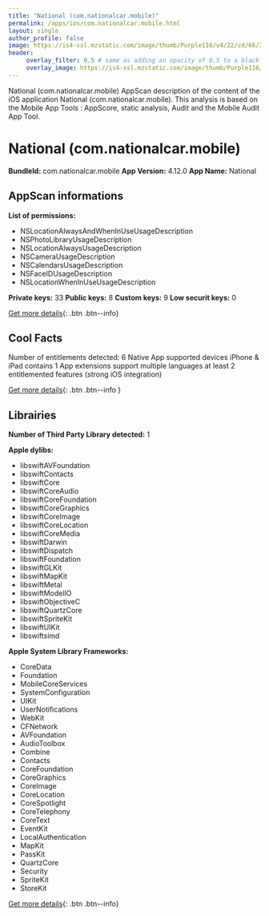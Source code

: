 ```yaml
---
title: "National (com.nationalcar.mobile)"
permalink: /apps/ios/com.nationalcar.mobile.html
layout: single
author_profile: false
image: https://is4-ssl.mzstatic.com/image/thumb/Purple116/v4/22/cd/66/22cd6620-ff5d-7eb2-cfc9-6d987bfaa96d/AppIcon-0-0-1x_U007emarketing-0-0-0-7-0-0-sRGB-0-0-0-GLES2_U002c0-512MB-85-220-0-0.png/512x512bb.jpg
header: 
     overlay_filter: 0.5 # same as adding an opacity of 0.5 to a black background
     overlay_image: https://is4-ssl.mzstatic.com/image/thumb/Purple116/v4/22/cd/66/22cd6620-ff5d-7eb2-cfc9-6d987bfaa96d/AppIcon-0-0-1x_U007emarketing-0-0-0-7-0-0-sRGB-0-0-0-GLES2_U002c0-512MB-85-220-0-0.png/512x512bb.jpg
---
```

National (com.nationalcar.mobile) AppScan description of the content of the iOS application National (com.nationalcar.mobile). This analysis is based on the Mobile App Tools : AppScore, static analysis, Audit and the Mobile Audit App Tool.

# National (com.nationalcar.mobile)

**BundleId:** com.nationalcar.mobile
**App Version:** 4.12.0
**App Name:** National


## AppScan informations 

**List of permissions:** 
- NSLocationAlwaysAndWhenInUseUsageDescription
- NSPhotoLibraryUsageDescription
- NSLocationAlwaysUsageDescription
- NSCameraUsageDescription
- NSCalendarsUsageDescription
- NSFaceIDUsageDescription
- NSLocationWhenInUseUsageDescription
  
  
**Private keys:** 33
**Public keys:** 8
**Custom keys:** 9
**Low securit keys:** 0
  
[Get more details](/pricing.html){: .btn .btn--info}

## Cool Facts

Number of entitlements detected: 6
Native App
supported devices iPhone & iPad
contains 1 App extensions
support multiple languages
at least 2 entitlemented features (strong iOS integration)
  
[Get more details](/pricing.html){: .btn .btn--info }

## Librairies 
**Number of Third Party Library detected:** 1


**Apple dylibs:**
- libswiftAVFoundation
- libswiftContacts
- libswiftCore
- libswiftCoreAudio
- libswiftCoreFoundation
- libswiftCoreGraphics
- libswiftCoreImage
- libswiftCoreLocation
- libswiftCoreMedia
- libswiftDarwin
- libswiftDispatch
- libswiftFoundation
- libswiftGLKit
- libswiftMapKit
- libswiftMetal
- libswiftModelIO
- libswiftObjectiveC
- libswiftQuartzCore
- libswiftSpriteKit
- libswiftUIKit
- libswiftsimd


**Apple System Library Frameworks:**
- CoreData
- Foundation
- MobileCoreServices
- SystemConfiguration
- UIKit
- UserNotifications
- WebKit
- CFNetwork
- AVFoundation
- AudioToolbox
- Combine
- Contacts
- CoreFoundation
- CoreGraphics
- CoreImage
- CoreLocation
- CoreSpotlight
- CoreTelephony
- CoreText
- EventKit
- LocalAuthentication
- MapKit
- PassKit
- QuartzCore
- Security
- SpriteKit
- StoreKit


  
[Get more details](/pricing.html){: .btn .btn--info}

